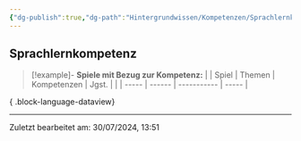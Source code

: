 ```yaml
---
{"dg-publish":true,"dg-path":"Hintergrundwissen/Kompetenzen/Sprachlernkompetenz.md","permalink":"/hintergrundwissen/kompetenzen/sprachlernkompetenz/","tags":["competence"],"noteIcon":"1"}
---
```


## Sprachlernkompetenz


>[!example]- **Spiele mit Bezug zur Kompetenz:**
> |  | Spiel | Themen | Kompetenzen | Jgst. |
> |  | ----- | ------ | ----------- | ----- |
> 
{ .block-language-dataview}


---
Zuletzt bearbeitet am: 30/07/2024, 13:51